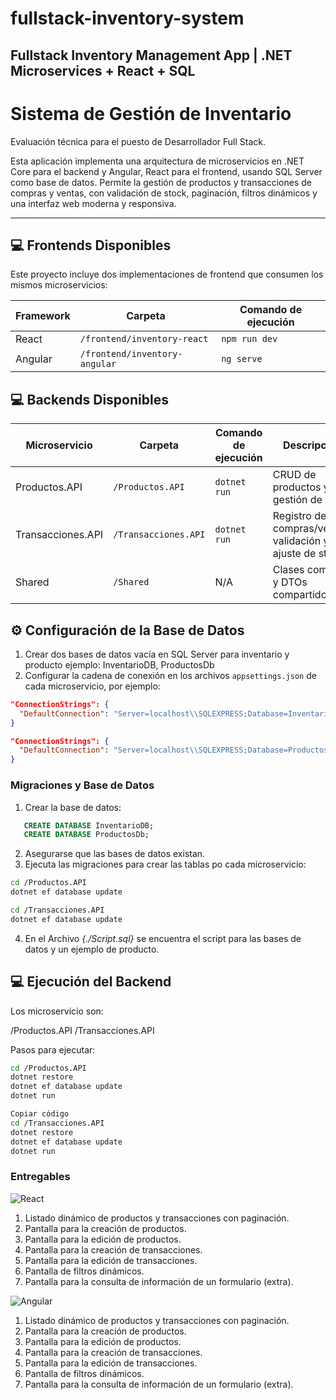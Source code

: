 # fullstack-inventory-system

## Fullstack Inventory Management App | .NET Microservices + React + SQL

# Sistema de Gestión de Inventario

Evaluación técnica para el puesto de Desarrollador Full Stack.

Esta aplicación implementa una arquitectura de microservicios en .NET Core para el backend y Angular, React para el frontend, usando SQL Server como base de datos.
Permite la gestión de productos y transacciones de compras y ventas, con validación de stock, paginación, filtros dinámicos y una interfaz web moderna y responsiva.

---

## 💻 Frontends Disponibles

Este proyecto incluye dos implementaciones de frontend que consumen los mismos microservicios:

| Framework | Carpeta                       | Comando de ejecución |
| --------- | ----------------------------- | -------------------- |
| React     | `/frontend/inventory-react`   | `npm run dev`        |
| Angular   | `/frontend/inventory-angular` | `ng serve`           |

## 💻 Backends Disponibles

| Microservicio     | Carpeta              | Comando de ejecución | Descripción                                              |
| ----------------- | -------------------- | -------------------- | -------------------------------------------------------- |
| Productos.API     | `/Productos.API`     | `dotnet run`         | CRUD de productos y gestión de stock                     |
| Transacciones.API | `/Transacciones.API` | `dotnet run`         | Registro de compras/ventas, validación y ajuste de stock |
| Shared            | `/Shared`            | N/A                  | Clases comunes y DTOs compartidos                        |

## ⚙️ Configuración de la Base de Datos

1. Crear dos bases de datos vacía en SQL Server para inventario y producto ejemplo: InventarioDB, ProductosDb
2. Configurar la cadena de conexión en los archivos `appsettings.json` de cada microservicio, por ejemplo:

```json
"ConnectionStrings": {
  "DefaultConnection": "Server=localhost\\SQLEXPRESS;Database=InventarioDB;Trusted_Connection=True;TrustServerCertificate=True;"
}
```

```json
"ConnectionStrings": {
  "DefaultConnection": "Server=localhost\\SQLEXPRESS;Database=ProductosDb;Trusted_Connection=True;TrustServerCertificate=True;"
}
```

### Migraciones y Base de Datos

1. Crear la base de datos:

```sql
   CREATE DATABASE InventarioDB;
   CREATE DATABASE ProductosDb;
```

2. Asegurarse que las bases de datos existan.
3. Ejecuta las migraciones para crear las tablas po cada microservicio:

```bash
cd /Productos.API
dotnet ef database update

cd /Transacciones.API
dotnet ef database update

```

4. En el Archivo *{./Script.sql}* se encuentra el script para las bases de datos y un ejemplo de producto.

## 💻 Ejecución del Backend

Los microservicio son:

/Productos.API
/Transacciones.API

Pasos para ejecutar:

```bash
cd /Productos.API
dotnet restore
dotnet ef database update
dotnet run
```

```bash
Copiar código
cd /Transacciones.API
dotnet restore
dotnet ef database update
dotnet run
```



### Entregables
  ![React](https://upload.wikimedia.org/wikipedia/commons/a/a7/React-icon.svg) 
1. Listado dinámico de productos y transacciones con paginación.
2. Pantalla para la creación de productos.
3. Pantalla para la edición de productos.
4. Pantalla para la creación de transacciones.
5. Pantalla para la edición de transacciones.
6. Pantalla de filtros dinámicos.
7. Pantalla para la consulta de información de un formulario (extra).

   
  ![Angular](https://angular.io/assets/images/logos/angular/angular.svg)
1. Listado dinámico de productos y transacciones con paginación.
2. Pantalla para la creación de productos.
3. Pantalla para la edición de productos.
4. Pantalla para la creación de transacciones.
5. Pantalla para la edición de transacciones.
6. Pantalla de filtros dinámicos.
7. Pantalla para la consulta de información de un formulario (extra).
